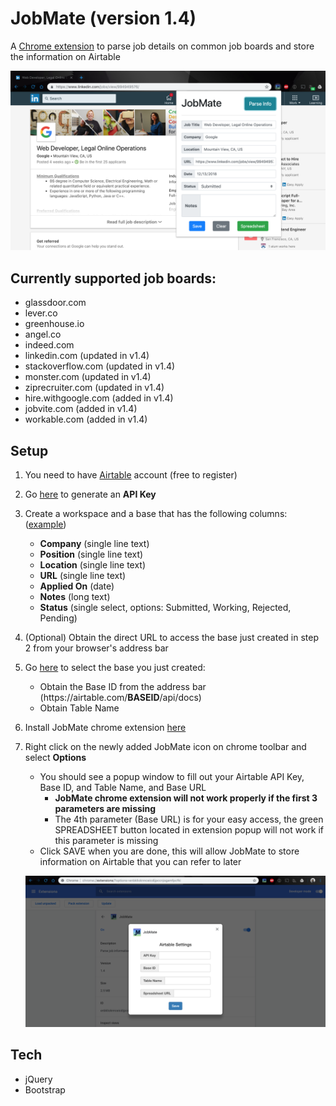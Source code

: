 # JobMate (version 1.4)
A [Chrome extension](https://chrome.google.com/webstore/detail/jobmate/dhehfnkpbknogddkkiabopofhkcimcle) to parse job details on common job boards and store the information on Airtable

<img src="assets/JobMateExample1.png">

## Currently supported job boards:
- glassdoor.com
- lever.co
- greenhouse.io
- angel.co
- indeed.com
- linkedin.com (updated in v1.4)
- stackoverflow.com (updated in v1.4)
- monster.com (updated in v1.4)
- ziprecruiter.com (updated in v1.4)
- hire.withgoogle.com (added in v1.4)
- jobvite.com (added in v1.4)
- workable.com (added in v1.4)


## Setup
1. You need to have [Airtable](https://airtable.com) account (free to register)

2. Go [here](https://airtable.com/account) to generate an **API Key**

3. Create a workspace and a base that has the following columns: ([example](https://airtable.com/shrN2JjV4nfk1nDR9/tblie1Q7Z9fctLcF0))
   - **Company** (single line text)
   - **Position** (single line text)
   - **Location** (single line text)
   - **URL** (single line text)
   - **Applied On** (date)
   - **Notes** (long text)
   - **Status** (single select, options: Submitted, Working, Rejected, Pending)

4. (Optional) Obtain the direct URL to access the base just created in step 2 from your browser's address bar

5. Go [here](https://airtable.com/api) to select the base you just created:
   - Obtain the Base ID from the address bar (ht<span>tps://</span>airtable.com/**__BASEID__**/api/docs)
   - Obtain Table Name

6. Install JobMate chrome extension [here](https://chrome.google.com/webstore/detail/jobmate/dhehfnkpbknogddkkiabopofhkcimcle)
7. Right click on the newly added JobMate icon on chrome toolbar and select **Options**
   - You should see a popup window to fill out your Airtable API Key, Base ID, and Table Name, and Base URL
      - **JobMate chrome extension will not work properly if the first 3 parameters are missing**
      - The 4th parameter (Base URL) is for your easy access, the green SPREADSHEET button located in extension popup will not work if this parameter is missing
   - Click SAVE when you are done, this will allow JobMate to store information on Airtable that you can refer to later

   ![JobMate settings](assets/JobMateSettings1.png)

## Tech
- jQuery
- Bootstrap
